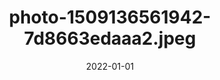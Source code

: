 ---
title: "photo-1509136561942-7d8663edaaa2.jpeg"
src: "../../assets/images/photo-1509136561942-7d8663edaaa2.jpeg"
date: 2022-01-01
tags: ["Berlin"]
---